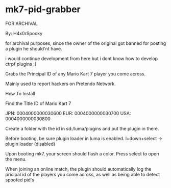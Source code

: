 # mk7-pid-grabber
FOR ARCHIVAL

 By: H4x0rSpooky
 
for archival purposes, since the owner of the original got banned for posting a plugin he should'nt have.

i would continue development from here but i dont know how to develop ctrpf plugins :(

Grabs the Principal ID of any Mario Kart 7 player you come across.

Mainly used to report hackers on Pretendo Network.

How To Install

Find the Title ID of Mario Kart 7

JPN: 0004000000030600
EUR: 0004000000030700
USA: 0004000000030800

Create a folder with the id in sd:/luma/plugins and put the plugin in there.

Before booting, be sure plugin loader in luma is enabled. l+down+select -> plugin loader (disabled)

Upon booting mk7, your screen should flash a color. Press select to open the menu.

When joining an online match, the plugin should automatically log the pricipal id of the players you come across, as well as being able to detect spoofed pid's
